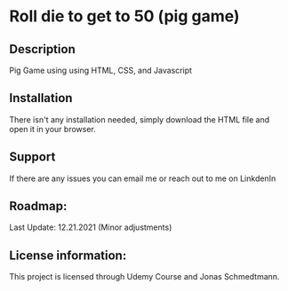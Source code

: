 # Roll die to get to 50 (pig game)

## Description

Pig Game using using HTML, CSS, and Javascript

## Installation

There isn't any installation needed, simply download the HTML file and open it in your browser.

## Support

If there are any issues you can email me or reach out to me on LinkdenIn

## Roadmap:

Last Update: 12.21.2021 (Minor adjustments)

## License information:

This project is licensed through Udemy Course and Jonas Schmedtmann.
